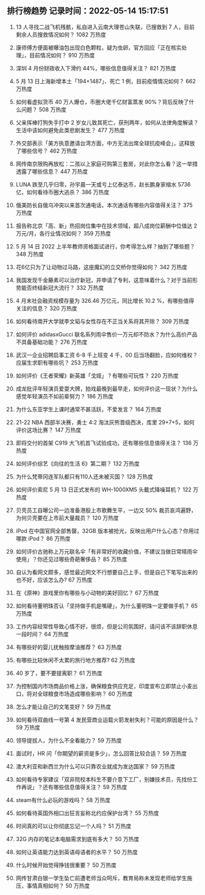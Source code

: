 
## 排行榜趋势 记录时间：2022-05-14 15:17:51
  
  1. 13 人寻找二战飞机残骸，私自进入云南大理苍山失联，已搜救到 7 人，目前剩余人员搜救情况如何？ 1082 万热度
    
  2. 康师傅方便面被曝油包出现白色颗粒，疑为虫卵，官方回应「正在核实处理」，目前情况如何？ 910 万热度
    
  3. 深圳 4 月份财政收入下滑约 44%，哪些信息值得关注？ 821 万热度
    
  4. 5 月 13 日上海新增本土「194+1487」、死亡 1 例，目前疫情情况如何？ 662 万热度
    
  5. 如何看虚拟货币 40 万人爆仓，币圈大佬千亿财富蒸发 90%？背后反映了什么问题？ 508 万热度
    
  6. 父亲挥棒打狗失手打中 2 岁女儿致其死亡，获刑两年，如何从法律角度解读？生活中该如何避免此类悲剧发生？ 477 万热度
    
  7. 外交部表示「美方执意邀请台湾方面，中方无法出席全球抗疫峰会」，这释放了哪些信号？ 462 万热度
    
  8. 网传南京限购再放松：二孩以上家庭可购第三套房，对此你怎么看？这一举措透露了哪些信息？ 447 万热度
    
  9. LUNA 跌至几乎归零，孙宇晨一天或亏上亿泰达币，赵长鹏身家缩水 5736 亿，如何看待币圈大逃杀？ 386 万热度
    
  10. 俄美防长自俄乌冲突以来首次通电话，本次通话有哪些内容值得关注？ 375 万热度
    
  11. 报告称北京「高、新」热招岗位集中在技术领域，超八成岗位薪酬中位值达 2 万元/月，各行业情况如何？ 359 万热度
    
  12. 5 月 14 日 2022 上半年教师资格面试进行，你考得怎么样？抽到了哪些题？ 348 万热度
    
  13. 花6亿只为了让动物过马路，这座魔幻的立交桥你觉得如何？ 342 万热度
    
  14. 我国发现千金藤素可以治疗新冠，并申请了专利，这意味着什么？对于当前形势能否终结新冠大流行？ 332 万热度
    
  15. 4 月末社会融资规模存量为 326.46 万亿元，同比增长 10.2 %，有哪些值得关注的信息？ 320 万热度
    
  16. 如何看待南开大学就李文韬与女性存在不正当关系将其开除？ 309 万热度
    
  17. 如何评价 adidasxGucci 联名系列雨伞售价一万元却不防水？为什么高价产品不具备基础功能？ 276 万热度
    
  18. 武汉一企业招聘启事工资 6-8 千上班变 4 千，00 后当场翻脸，应如何维权？应届生求职有哪些坑？ 253 万热度
    
  19. 如何评价《王者荣耀》新英雄「戈娅」？有哪些可玩性？ 220 万热度
    
  20. 成龙批评年轻演员爱耍大牌，拍戏最晚到最早走，如何评价这一现状？为什么感觉年轻演员不如前辈努力？ 186 万热度
    
  21. 为什么东亚学生上课时通常不甚活跃，不爱发言？ 164 万热度
    
  22. 21-22 NBA 西部半决赛，勇士 4:2 淘汰灰熊晋级西决，库里 29+7+5，如何评价这场比赛？ 147 万热度
    
  23. 即将交付的首架 C919 大飞机首飞试验成功，还有哪些信息值得关注？ 136 万热度
    
  24. 如何评价综艺《向往的生活 6》第二期？ 132 万热度
    
  25. 为什么梵蒂冈连军队都只有110人还未被灭国？ 128 万热度
    
  26. 如何评价索尼 5 月 13 日正式发布的 WH-1000XM5 头戴式降噪耳机？ 122 万热度
    
  27. 贝壳员工自曝公司一边准备港股上市歌舞生平，一边又 50% 裁员哀鸿遍野，为何贝壳要在上市前大量裁员？ 120 万热度
    
  28. iPod 在中国官网全部售罄，32GB 版本被抢光，反映出用户什么心态？你用过哪款 iPod？ 86 万热度
    
  29. 如何评价古驰称上万元联名伞「有非常好的收藏价值，不建议当做日常晴雨伞使用」？你还见过哪些奇葩奢侈品？ 85 万热度
    
  30. 自认为看网文颇多，感觉最近网文不行想要自己上手，但是自己下笔写出来的也不好，应该怎么办? 67 万热度
    
  31. 在《原神》游戏里你有哪些与小动物的美好回忆？ 67 万热度
    
  32. 如何看待董明珠否认「坚持做手机是嘴硬」，为什么董明珠一定要做手机？ 65 万热度
    
  33. 工作内容经常性导致心情不好，很烦，但是公司氛围好，请问该不该辞职休息一段时间？ 64 万热度
    
  34. 有哪些好的婴儿抚触按摩油推荐？ 63 万热度
    
  35. 有哪些比较休闲不太累的旅行地方推荐? 62 万热度
    
  36. 40 岁了，要不要提离职？ 61 万热度
    
  37. 为控制国内市场商品价格上涨，确保粮食供应充足，印度宣布立即禁止小麦出口，将对全球粮食市场造成哪些影响？ 60 万热度
    
  38. 怎么才能让自己的文笔变好？ 59 万热度
    
  39. 如何看待双曲线一号第 4 发民营商业运载火箭发射失利？可能的原因是什么？ 59 万热度
    
  40. 领导提拔人，为什么不全看能力？ 59 万热度
    
  41. 面试时，HR 问「你期望的薪资是多少」，怎么回答比较合适？ 59 万热度
    
  42. 澳大利亚和新西兰为什么可以只靠农业就成为发达国家？ 59 万热度
    
  43. 如何看待专家建议「双非院校本科生不要介意下工厂，别嫌技术员，先找份工作再说」？还有哪些信息值得关注？ 59 万热度
    
  44. steam有什么必玩的游戏吗？ 58 万热度
    
  45. 如何看待英国外相口出狂言妄称北约应保护台湾？ 55 万热度
    
  46. 时间真的可以让你彻底忘记一个人吗？ 51 万热度
    
  47. 32G 内存的笔记本电脑需求到底有多大？ 50 万热度
    
  48. 如何让英语能力达到英语母语者的水平？ 50 万热度
    
  49. 什么时候开始觉得挣钱很重要？ 50 万热度
    
  50. 网传甘肃白银一学生坠亡前遭老师当众呵斥，教育局称未发现老师给学生施压，事情真相如何？ 50 万热度
    